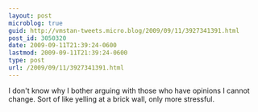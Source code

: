 ```yaml
---
layout: post
microblog: true
guid: http://vmstan-tweets.micro.blog/2009/09/11/3927341391.html
post_id: 3050320
date: 2009-09-11T21:39:24-0600
lastmod: 2009-09-11T21:39:24-0600
type: post
url: /2009/09/11/3927341391.html
---
```

I don't know why I bother arguing with those who have opinions I cannot change. Sort of like yelling at a brick wall, only more stressful.
